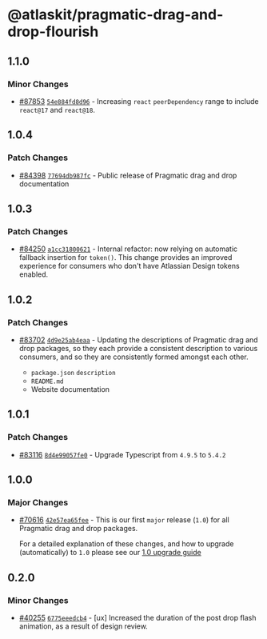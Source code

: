 # @atlaskit/pragmatic-drag-and-drop-flourish

## 1.1.0

### Minor Changes

- [#87853](https://stash.atlassian.com/projects/CONFCLOUD/repos/confluence-frontend/pull-requests/87853) [`54e884fd8d96`](https://stash.atlassian.com/projects/CONFCLOUD/repos/confluence-frontend/commits/54e884fd8d96) - Increasing `react` `peerDependency` range to include `react@17` and `react@18`.

## 1.0.4

### Patch Changes

- [#84398](https://stash.atlassian.com/projects/CONFCLOUD/repos/confluence-frontend/pull-requests/84398) [`77694db987fc`](https://stash.atlassian.com/projects/CONFCLOUD/repos/confluence-frontend/commits/77694db987fc) - Public release of Pragmatic drag and drop documentation

## 1.0.3

### Patch Changes

- [#84250](https://stash.atlassian.com/projects/CONFCLOUD/repos/confluence-frontend/pull-requests/84250) [`a1cc31800621`](https://stash.atlassian.com/projects/CONFCLOUD/repos/confluence-frontend/commits/a1cc31800621) - Internal refactor: now relying on automatic fallback insertion for `token()`. This change provides an improved experience for consumers who don't have Atlassian Design tokens enabled.

## 1.0.2

### Patch Changes

- [#83702](https://stash.atlassian.com/projects/CONFCLOUD/repos/confluence-frontend/pull-requests/83702) [`4d9e25ab4eaa`](https://stash.atlassian.com/projects/CONFCLOUD/repos/confluence-frontend/commits/4d9e25ab4eaa) - Updating the descriptions of Pragmatic drag and drop packages, so they each provide a consistent description to various consumers, and so they are consistently formed amongst each other.

  - `package.json` `description`
  - `README.md`
  - Website documentation

## 1.0.1

### Patch Changes

- [#83116](https://stash.atlassian.com/projects/CONFCLOUD/repos/confluence-frontend/pull-requests/83116) [`8d4e99057fe0`](https://stash.atlassian.com/projects/CONFCLOUD/repos/confluence-frontend/commits/8d4e99057fe0) - Upgrade Typescript from `4.9.5` to `5.4.2`

## 1.0.0

### Major Changes

- [#70616](https://stash.atlassian.com/projects/CONFCLOUD/repos/confluence-frontend/pull-requests/70616) [`42e57ea65fee`](https://stash.atlassian.com/projects/CONFCLOUD/repos/confluence-frontend/commits/42e57ea65fee) - This is our first `major` release (`1.0`) for all Pragmatic drag and drop packages.

  For a detailed explanation of these changes, and how to upgrade (automatically) to `1.0` please see our [1.0 upgrade guide](http://atlassian.design/components/pragmatic-drag-and-drop/core-package/upgrade-guides/upgrade-guide-for-1.0)

## 0.2.0

### Minor Changes

- [#40255](https://bitbucket.org/atlassian/atlassian-frontend/pull-requests/40255) [`6775eeedcb4`](https://bitbucket.org/atlassian/atlassian-frontend/commits/6775eeedcb4) - [ux] Increased the duration of the post drop flash animation, as a result of design review.

